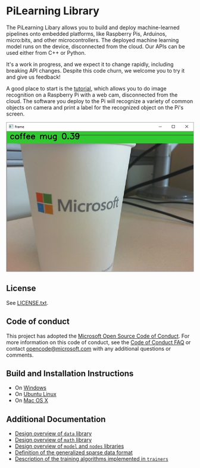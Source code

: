 # PiLearning Library


The PiLearning Libary allows you to build and deploy machine-learned pipelines onto embedded platforms, like Raspberry Pis, Arduinos, micro:bits, and other microcontrollers. The deployed machine learning model runs on the device, disconnected from the cloud. Our APIs can be used either from C++ or Python. 

It's a work in progress, and we expect it to change rapidly, including breaking API changes. Despite this code churn, we welcome you to try it and give us feedback! 

A good place to start is the [tutorial](tutorials/vision/gettingStarted/README.md),
which allows you to do image recognition on a Raspberry Pi with a web cam, disconnected from the cloud. The  software you deploy to the Pi will recognize a variety of common objects on camera and print a label for the recognized object on the Pi's screen.

![coffee mug](tutorials/vision/gettingStarted/coffeemug.jpg)


## License

See [LICENSE.txt](LICENSE.txt). 

## Code of conduct

This project has adopted the [Microsoft Open Source Code of Conduct](https://opensource.microsoft.com/codeofconduct/). For more information on this code of conduct, see the [Code of Conduct FAQ](https://opensource.microsoft.com/codeofconduct/faq/) or contact [opencode@microsoft.com](mailto:opencode@microsoft.com) with any additional questions or comments.

## Build and Installation Instructions

* On [Windows](INSTALL-Windows.md)
* On [Ubuntu Linux](INSTALL-Ubuntu.md)
* On [Mac OS X](INSTALL-Mac.md)

## Additional Documentation

* [Design overview of `data` library](./libraries/data/doc/README.md)
* [Design overview of `math` library](./libraries/math/doc/README.md)
* [Design overview of `model` and `nodes` libraries](./libraries/model/doc/README.md)
* [Definition of the generalized sparse data format](./libraries/data/doc/GeneralizedSparseFormat.md)
* [Description of the training algorithms implemented in `trainers`](./libraries/trainers/doc/README.md)




